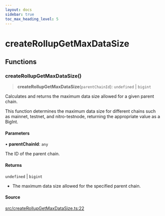 ```yaml
---
layout: docs
sidebar: true
toc_max_heading_level: 5
---
```


# createRollupGetMaxDataSize

## Functions

### createRollupGetMaxDataSize()

> **createRollupGetMaxDataSize**(`parentChainId`): `undefined` \| `bigint`

Calculates and returns the maximum data size allowed for a given parent chain.

This function determines the maximum data size for different chains such as mainnet,
testnet, and nitro-testnode, returning the appropriate value as a BigInt.

#### Parameters

• **parentChainId**: `any`

The ID of the parent chain.

#### Returns

`undefined` \| `bigint`

- The maximum data size allowed for the specified parent chain.

#### Source

[src/createRollupGetMaxDataSize.ts:22](https://github.com/anegg0/arbitrum-orbit-sdk/blob/1aa2030374f41bb1bf01834ef0c05d2e6663f5e5/src/createRollupGetMaxDataSize.ts#L22)
